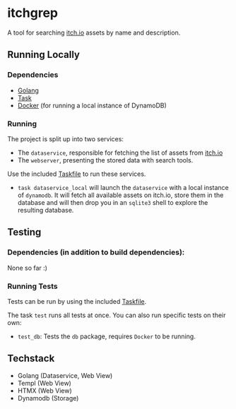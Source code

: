 <!-- LTeX: language=en-US -->
# itchgrep
A tool for searching [itch.io](https://itch.io/) assets by name and
description.

## Running Locally
### Dependencies
- [Golang](https://go.dev/)
- [Task](https://taskfile.dev/)
- [Docker](https://www.docker.com/) (for running a local instance of DynamoDB)

### Running
The project is split up into two services:
- The `dataservice`, responsible for fetching the list of assets from [itch.io](https://itch.io/)
- The `webserver`, presenting the stored data with search tools.


Use the included [Taskfile](https://taskfile.dev/) to run these services.
- `task dataservice_local` will launch the `dataservice` with a local instance
    of `dynamodb`. It will fetch all available assets on itch.io, store them in the
    database and will then drop you in an `sqlite3` shell to explore the resulting
    database.

## Testing
### Dependencies (in addition to build dependencies):
None so far :)

### Running Tests
Tests can be run by using the included [Taskfile](https://taskfile.dev/).

The task `test` runs all tests at once.
You can also run specific tests on their own:
- `test_db`: Tests the `db` package, requires `Docker` to be running.

## Techstack
- Golang (Dataservice, Web View)
- Templ (Web View)
- HTMX (Web View)
- Dynamodb (Storage)
